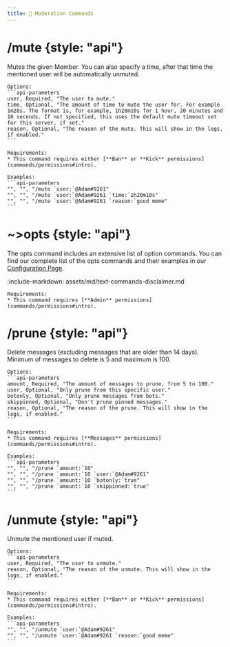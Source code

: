 ```yaml
---
title: 🔨 Moderation Commands
---
```


# /mute {style: "api"}
Mutes the given Member. You can also specify a time, after that time the mentioned user will be automatically unmuted.

````tabs
Options:
```api-parameters
user, Required, "The user to mute."
time, Optional, "The amount of time to mute the user for. For example 1m20s. The format is, for example, 1h20m10s for 1 hour, 20 minutes and 10 seconds. If not specified, this uses the default mute timeout set for this server, if set."
reason, Optional, "The reason of the mute. This will show in the logs, if enabled."
```

Requirements:
* This command requires either [**Ban** or **Kick** permissions](commands/permissions#intro).

Examples:
```api-parameters
"", "", "/mute `user:`@Adam#9261"
"", "", "/mute `user:`@Adam#9261 `time:`1h20m10s"
"", "", "/mute `user:`@Adam#9261 `reason:`good meme"
```
````



# ~>opts {style: "api"}
The opts command includes an extensive list of option commands. 
You can find our complete list of the opts commands and their examples in our [Configuration Page](basics/server-configuration).

:include-markdown: assets/md/text-commands-disclaimer.md

````tabs
Requirements:
* This command requires [**Admin** permissions](commands/permissions#intro).

````



# /prune {style: "api"}
Delete messages (excluding messages that are older than 14 days). Minimum of messages to delete is 5 and maximum is 100.

````tabs
Options:
```api-parameters
amount, Required, "The amount of messages to prune, from 5 to 100."
user, Optional, "Only prune from this specific user."
botonly, Optional, "Only prune messages from bots."
skippinned, Optional, "Don't prune pinned messages."
reason, Optional, "The reason of the prune. This will show in the logs, if enabled."
```

Requirements:
* This command requires [**Messages** permissions](commands/permissions#intro).

Examples:
```api-parameters
"", "", "/prune `amount:`10"
"", "", "/prune `amount:`10 `user:`@Adam#9261"
"", "", "/prune `amount:`10 `botonly:`true"
"", "", "/prune `amount:`10 `skippinned:`true"
```
````



# /unmute {style: "api"}
Unmute the mentioned user if muted.

````tabs
Options:
```api-parameters
user, Required, "The user to unmute."
reason, Optional, "The reason of the unmute. This will show in the logs, if enabled."
```

Requirements:
* This command requires either [**Ban** or **Kick** permissions](commands/permissions#intro).

Examples:
```api-parameters
"", "", "/unmute `user:`@Adam#9261"
"", "", "/unmute `user:`@Adam#9261 `reason:`good meme"
```
````
